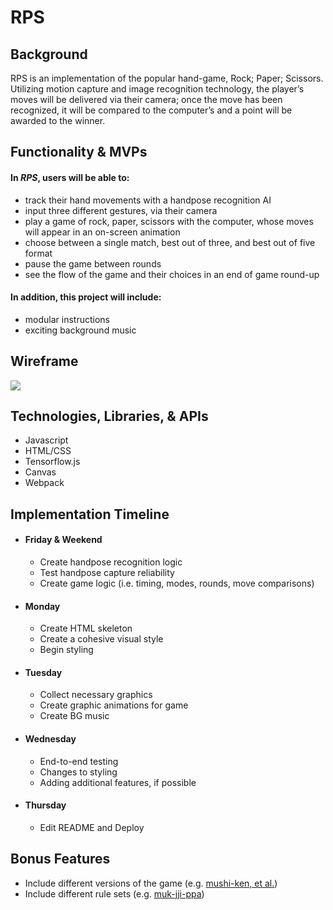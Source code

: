 # RPS

## Background 
RPS is an implementation of the popular hand-game, Rock; Paper; Scissors. Utilizing motion capture and image recognition technology, the player’s moves will be delivered via their camera; once the move has been recognized, it will be compared to the computer’s and a point will be awarded to the winner. 

## Functionality & MVPs

#### In *RPS*, users will be able to: 
* track their hand movements with a handpose recognition AI
* input three different gestures, via their camera 
* play a game of rock, paper, scissors with the computer, whose moves will appear in an on-screen animation
* choose between a single match, best out of three, and best out of five format
* pause the game between rounds
* see the flow of the game and their choices in an end of game round-up

#### In addition, this project will include: 
* modular instructions 
* exciting background music 


## Wireframe
<img src="https://github.com/jdtavarez/RPS/blob/main/_doc/rps_wireframe.png">

## Technologies, Libraries, & APIs
* Javascript
* HTML/CSS
* Tensorflow.js
* Canvas
* Webpack

## Implementation Timeline
* #### Friday & Weekend
  * Create handpose recognition logic
  * Test handpose capture reliability
  * Create game logic (i.e. timing, modes, rounds, move comparisons)
* #### Monday
  * Create HTML skeleton
  * Create a cohesive visual style
  * Begin styling
* #### Tuesday
  * Collect necessary graphics 
  * Create graphic animations for game
  * Create BG music
* #### Wednesday
  * End-to-end testing
  * Changes to styling
  * Adding additional features, if possible
* #### Thursday
  * Edit README and Deploy

## Bonus Features 
* Include different versions of the game (e.g. <a href="https://en.wikipedia.org/wiki/Sansukumi-ken">mushi-ken, et al.</a>)
* Include different rule sets (e.g. <a href="https://en.wikipedia.org/wiki/Muk-jji-ppa">muk-jji-ppa</a>)
